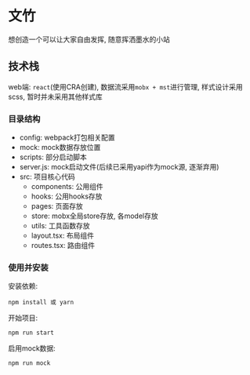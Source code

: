 # 文竹
想创造一个可以让大家自由发挥, 随意挥洒墨水的小站

## 技术栈
web端: `react`(使用CRA创建), 数据流采用`mobx + mst`进行管理, 样式设计采用scss, 暂时并未采用其他样式库

### 目录结构
- config: webpack打包相关配置
- mock: mock数据存放位置
- scripts: 部分启动脚本
- server.js: mock启动文件(后续已采用yapi作为mock源, 逐渐弃用)
- src: 项目核心代码
    - components: 公用组件
    - hooks: 公用hooks存放
    - pages: 页面存放
    - store: mobx全局store存放, 各model存放
    - utils: 工具函数存放
    - layout.tsx: 布局组件
    - routes.tsx: 路由组件
### 使用并安装
安装依赖:
```
npm install 或 yarn
```

开始项目:
```
npm run start
```

启用mock数据:
```
npm run mock
```
